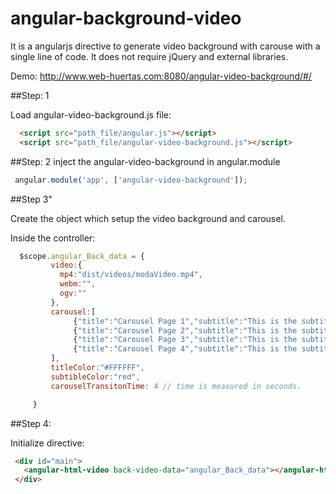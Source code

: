 # angular-background-video
It is a angularjs directive to generate video background with carouse with a single line of code. It does not require jQuery and external libraries. 

Demo: http://www.web-huertas.com:8080/angular-video-background/#/



##Step: 1
 
 Load angular-video-background.js file:
 ```html
   <script src="path_file/angular.js"></script>
   <script src="path_file/angular-video-background.js"></script>
```

##Step: 2
 inject the angular-video-background in angular.module
 ```javascript
  angular.module('app', ['angular-video-background']);
 ```


##Step 3"

 Create the object which setup the video background and carousel.
 
 Inside the controller:
 ```javascript
   $scope.angular_Back_data = {
          video:{
            mp4:"dist/videos/modaVideo.mp4",
            webm:"",
            ogv:""
          },
          carousel:[
               {"title":"Carousel Page 1","subtitle":"This is the subtitle and it need to be longer. This look pretty amazing"},
               {"title":"Carousel Page 2","subtitle":"This is the subtitle and it need to be longer. This look pretty amazing"},
               {"title":"Carousel Page 3","subtitle":"This is the subtitle and it need to be longer. This look pretty amazing"},
               {"title":"Carousel Page 4","subtitle":"This is the subtitle and it need to be longer. This look pretty amazing"}
          ],
          titleColor:"#FFFFFF",
          subtibleColor:"red",
          carouselTransitonTime: 4 // time is measured in seconds. 

      }
 ```
   
      
##Step 4:
 
 Initialize directive:
 ```html
  <div id="main">
    <angular-html-video back-video-data="angular_Back_data"></angular-html-video>  
  </div>
```

